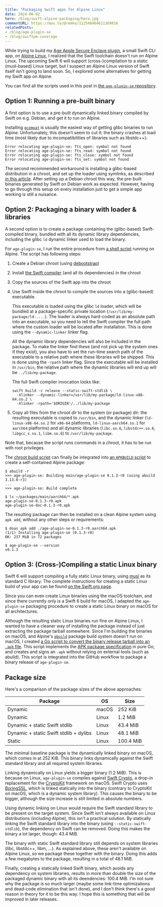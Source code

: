 ```yaml
---
title: "Packaging Swift apps for Alpine Linux"
date: 2024-06-02
hero: /blog/swift-alpine-packaging/hero.jpg
commentURL: https://mas.to/@remko/112548464611369818
relatedPosts:
- /blog/age-plugin-se
- /blog/swiftpm-coverage
---
```


While trying to build my [Age Apple Secure Enclave
plugin](https://github.com/remko/age-plugin-se), a small Swift CLI app, on
[Alpine Linux](https://www.alpinelinux.org), I realized that the Swift
toolchain doesn't run on Alpine Linux. The upcoming Swift 6 will support
(cross-)compilation to a static (musl-based) Linux target, but I suspect an
Alpine Linux version of Swift itself isn't going to land soon. So, I
explored some alternatives for getting my Swift app on Alpine. 

<!--more-->

You can find all the scripts used in this post in [the `age-plugin-se` repository](https://github.com/remko/age-plugin-se/tree/main/Scripts/alpine "Alpine packaging scripts").


## Option 1: Running a pre-built binary 

A first option is to use a pre-built dynamically linked binary compiled by
Swift on e.g. Debian, and get it to run on Alpine. 

Installing [`gcompat`](https://pkgs.alpinelinux.org/packages?name=gcompat) is
usually the easiest way of getting glibc binaries to run
Alpine. Unfortunately, this doesn’t seem to cut it: the binary crashes at load time (most likely due to incompatibilities of libraries such as libstdc++): 

```
Error relocating age-plugin-se: fts_open: symbol not found
Error relocating age-plugin-se: fts_read: symbol not found
Error relocating age-plugin-se: fts_close: symbol not found
Error relocating age-plugin-se: fts_set: symbol not found
```

The second recommended workaround is installing a glibc-based distribution in a
chroot, and set up the loader using symlinks, as described [in this
article](https://wiki.alpinelinux.org/wiki/Running_glibc_programs "'Running Glibc programs' -- Alpine Linux Wiki"). After
setting up a Debian chroot this way, the pre-built binaries generated by Swift
on Debian work as expected. However, having to go through this setup on every
installation just to get a simple app working is still a nuisance. 

## Option 2: Packaging a binary with loader & libraries

A second option is to create a package containing the
(glibc-based) Swift-compiled binary, bundled with all its dynamic library
dependencies, including the glibc `ld` dynamic linker used to load the binary. 

For `age-plugin-se`, I run the entire procedure from [a shell script](https://github.com/remko/age-plugin-se/blob/main/Scripts/alpine/chroot-build.sh "`chroot-build.sh` shell script") running on Alpine. The script has following 
steps:

1. Create a Debian chroot (using [debootstrap](https://wiki.debian.org/Debootstrap))

2. Install [the Swift compiler](https://www.swift.org/download/) (and all its 
   dependencies) in the chroot

3. Copy the sources of the Swift app into the chroot

4. Use Swift inside the chroot to compile the sources into a (glibc-based) executable.  

   This executable is loaded using the glibc `ld` loader, which will be bundled at a
   package-specific private location (`/usr/lib/my-package/ld-....`). 
   The loader is always hard-coded as an absolute path into an
   executable, so you need to tell the Swift compiler the full path where
   the custom loader will be located after installation. This is done using the 
   `--dynamic-linker` linker flag.

   All the dynamic library dependencies will also be included in the package.
   To make the linker find these (and not pick up the system ones if they exist), 
   you also have to set the run-time search path 
   of the executable to a relative path where these libraries will be shipped.
   This is done using the `-rpath` linker flag. Since the executable will be installed in
   `/usr/bin`, the relative path where the dynamic libraries will end up will
   be `../lib/my-package`.

   The full Swift compiler invocation looks like:

       swift build -c release --static-swift-stdlib \
         -Xlinker --dynamic-linker=/usr/lib/my-package/ld-linux-x86-64.so.2 \
         -Xlinker -rpath='$ORIGIN'/../lib/my-package

5. Copy all files from the chroot dir to the system (or package) dir: 
   the resulting executable is copied to `/usr/bin`, and the dynamic linker
   (`ld-linux-x86-64.so.2` for `x86-64` platforms, `ld-linux-aarch64.so.1` for
   `aarch64` platforms) and all dynamic libraries (`libc.so.6`,
   `libstdc++.so.6`, `libgcc_s.so.1`, `libm.so.6`) to `/usr/lib/my-package`.

Note that, because the script runs commands in a chroot, it has to
be run with root privileges.

The [chroot build script](https://github.com/remko/age-plugin-se/blob/main/Scripts/alpine/chroot-build.sh "`chroot-build.sh` build script") can finally be integrated into [an `APKBUILD` script](https://github.com/remko/age-plugin-se/blob/main/Scripts/alpine/APKBUILD "`APKBUILD` script") to create a self-contained Alpine package:

```
$ abuild -r
>>> age-plugin-se: Building main/age-plugin-se 0.1.3-r0 (using abuild 3.13.0-r3) 
...
>>> age-plugin-se: Build complete

$ ls ~/packages/main/aarch64/*.apk
age-plugin-se-0.1.3-r0.apk
age-plugin-se-doc-0.1.3-r0.apk
```

The resulting package can then be installed on a clean Alpine system using `apk add`, without any other steps or requirements:

```
$ doas apk add ./age-plugin-se-0.1.3-r0.aarch64.apk 
(1/1) Installing age-plugin-se (0.1.3-r0)
OK: 237 MiB in 72 packages

$ age-plugin-se --version
v0.1.3
```


## Option 3: (Cross-)Compiling a static Linux binary

Swift 6 will support compiling a fully static Linux binary, using
[musl](https://www.swift.org/documentation/articles/static-linux-getting-started.html)
as its standard C library. The complete instructions for creating a static
Linux build of your app can be found [on the Swift.org
page](https://www.swift.org/documentation/articles/static-linux-getting-started.html "'Getting started with the static Linux SDK'"). 

Since you can even create Linux binaries using the macOS toolchain, and since 
there currently only is a Swift 6 build for macOS, I adapted the `age-plugin-se` 
packaging procedure to create a static Linux binary on macOS for all architectures.

Although the resulting static Linux binaries run fine on Alpine Linux, I wanted
to have a cleaner way of installing the package instead of just extracting the
package tarball somewhere. Since I'm building the binaries on macOS, and
Alpine's [`abuild`](https://wiki.alpinelinux.org/wiki/Abuild_and_Helpers)
package build system doesn't run on macOS, I created [a Go script to convert
the binary release tarball into an `.apk`
file](https://github.com/remko/age-plugin-se/blob/main/Scripts/alpine/dir2apk.go "`dir2apk.go` script").
This script implements the [APK package
specification](https://wiki.alpinelinux.org/wiki/Apk_spec) in pure Go, and
creates and signs an `.apk` without relying on external tools (such as abuild).
This script is integrated into the GitHub workflow to package a binary release
of `age-plugin-se`.


## Package size

Here's a comparison of the package sizes of the above approaches:

| Package                                | OS    | Size      |
|----------------------------------------|-------|-----------|
| Dynamic                                | macOS | 252 KiB   |
| Dynamic                                | Linux | 1.2 MiB   | 
| Dynamic + static Swift stdlib          | Linux | 43.4 MiB  |
| Dynamic + static Swift stdlib + dylibs | Linux | 48.1 MiB  |
| Static                                 | Linux | 100.4 MiB |

The minimal baseline package is the dynamically linked binary on macOS, which
comes in at 252 KiB. This binary links dynamically against the Swift standard
library and all required system libraries.

Linking dynamically on Linux yields a bigger binary (1.2 MiB). This is because
on Linux, `age-plugin-se` compiles against [Swift Crypto](https://github.com/apple/swift-crypto), a drop-in replacement for the [CryptoKit](https://developer.apple.com/documentation/cryptokit) framework on macOS. Swift Crypto uses [BoringSSL](https://boringssl.googlesource.com/boringssl/), which is linked statically into the binary (contrary to CryptoKit on macOS, which is a dynamic system library). This causes the binary to be
bigger, although the size increase is still limited in absolute numbers.

Using dynamic linking on Linux would require the Swift standard library to be
present on the target system. Since Swift isn't always available on
Linux distributions (including Alpine), this isn't a practical solution.
By statically linking the Swift standard library into the binary (using
`--static-swift-stdlib`), the dependency on Swift can be removed. Doing this
makes the binary a lot larger, though: 43.4 MiB.

The binary with static Swift standard library still depends on system libraries
(libc, libstdc++, libm, ...). As explained above, these aren't available on 
Alpine Linux, so we package these together with the binary. Doing this adds a few
megabytes to the package, resulting in a total of  48.1 MiB.

Finally, creating a statically linked Swift binary, which avoids any dependency
on system libraries, results in more than double the size of the packaged
dynamic binary with all its deendencies: 100.4 MiB. I'm not sure why the package
is so much larger (maybe some link-time optimizations and dead-code elimination that
isn't done), and I don't think there's a good reason in theory for it to be
this way. I hope this is something that will be improved in later releases.
